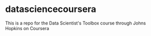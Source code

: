 # datasciencecoursera
This is a repo for the Data Scientist's Toolbox course through Johns Hopkins on Coursera
